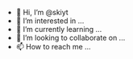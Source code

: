 - 👋 Hi, I’m @skiyt
- 👀 I’m interested in ...
- 🌱 I’m currently learning ...
- 💞️ I’m looking to collaborate on ...
- 📫 How to reach me ...

<!---
skiyt/skiyt is a ✨ special ✨ repository because its `README.md` (this file) appears on your GitHub profile.
You can click the Preview link to take a look at your changes.
--->
